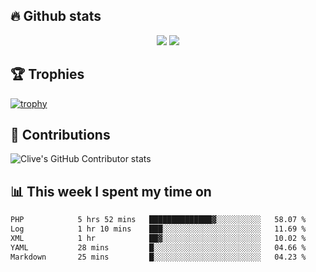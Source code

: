 ## &#128293; Github stats

<!-- GitHub Readme Streak Stats - https://github.com/DenverCoder1/github-readme-streak-stats -->
<p align="center">

<picture>
  <source 
    srcset="https://github-readme-stats.vercel.app/api?username=clivewalkden&count_private=true&show_icons=true&theme=darcula"
    media="(prefers-color-scheme: dark)"
  />
  <source
    srcset="https://github-readme-stats.vercel.app/api?username=clivewalkden&count_private=true&show_icons=true&theme=calm"
    media="(prefers-color-scheme: light), (prefers-color-scheme: no-preference)"
  />
  <img src="https://github-readme-stats.vercel.app/api?username=clivewalkden&count_private=true&show_icons=true&theme=darcula" />
</picture>

<a href="https://git.io/streak-stats" target="_blank">
  <img src="http://github-readme-streak-stats.herokuapp.com?user=clivewalkden&theme=darcula&date_format=j%20M%5B%20Y%5D" />
</a>

</p>

## &#127942; Trophies
[![trophy](https://github-profile-trophy.vercel.app/?username=clivewalkden&theme=onedark)](https://github.com/clivewalkden/github-profile-trophy)

## &#129309; Contributions
![Clive's GitHub Contributor stats](https://github-contributor-stats.vercel.app/api?username=clivewalkden)

## &#128202; This week I spent my time on
<!--START_SECTION:waka-->

```txt
PHP            5 hrs 52 mins   ██████████████▓░░░░░░░░░░   58.07 %
Log            1 hr 10 mins    ███░░░░░░░░░░░░░░░░░░░░░░   11.69 %
XML            1 hr            ██▓░░░░░░░░░░░░░░░░░░░░░░   10.02 %
YAML           28 mins         █░░░░░░░░░░░░░░░░░░░░░░░░   04.66 %
Markdown       25 mins         █░░░░░░░░░░░░░░░░░░░░░░░░   04.23 %
```

<!--END_SECTION:waka-->
